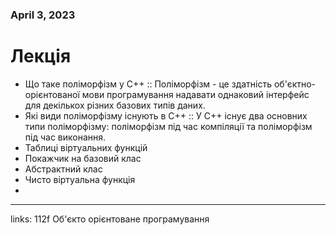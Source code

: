 ### April 3, 2023

# Лекція

- Що таке поліморфізм у C++ :: Поліморфізм - це здатність об'єктно-орієнтованої мови програмування надавати однаковий інтерфейс для декількох різних базових типів даних.
- Які види поліморфізму існують в C++ :: У C++ існує два основних типи поліморфізму: поліморфізм під час компіляції та поліморфізм під час виконання.
- Таблиці віртуальних функцій
- Покажчик на базовий клас
- Абстрактний клас
- Чисто віртуальна функція
- 


---

links: 112f Об'єкто орієнтоване програмування


